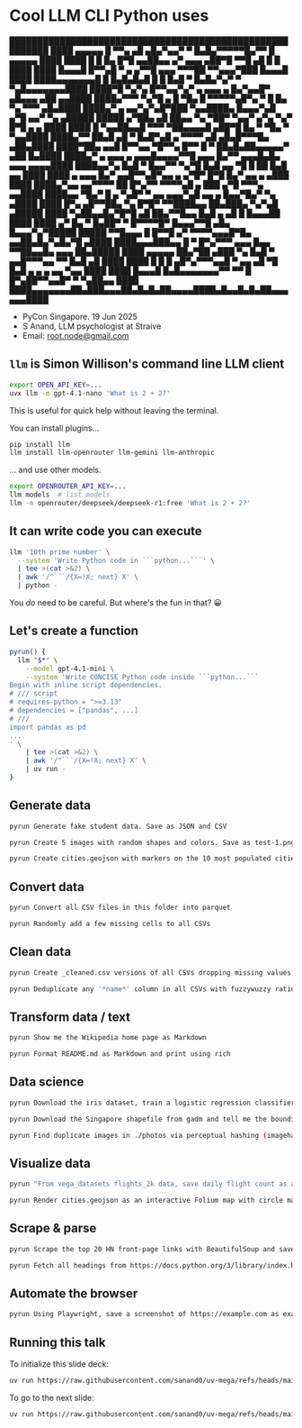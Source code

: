 # Cool LLM CLI Python uses

█████████████████████████████████████████████████████████
████ ▄▄▄▄▄ █ ▀▀▄ ▄█  ▄█▄▀▄▄▀ ▀ █▄█▄▀▀▀▀▀█▄▀▀ █ ▄▄▄▄▄ ████
████ █   █ █▄ █▀█ ▄▄██▄▄  ▄▀ ▄▄▄ ▄██▀█  ▀▀█ ▄█ █   █ ████
████ █▄▄▄█ █▀▀▄█ ▀ ▄  ▄▀▀█ ▄▄▄ ▀▀▀██ ▀▀▄▄▄▀███ █▄▄▄█ ████
████▄▄▄▄▄▄▄█ █ █▄█▄█▄█ █ █ █▄█ ▀ █▄█▄▀▄▀ ▀ ▀▄█▄▄▄▄▄▄▄████
████▀█   ▀▄▀▄ █▀▀▄▄▀▄▀ ▄ ▄▄▄   ▄ █▄▀▄▄█▀ ▄█▄▄▄ ▄██ ▄▄████
████▄▀▀▀ ▀▄▀█ ▄ █ ▀█▄ █  ▀▀▀▀▀▄█▀▄ ▀ █ █▄  ▀▄ ▀▀▀ ▄█▄████
████▄▀ ▄  ▄▄▀▄▀▄█▀███ ▀▄▄████▄  █▄▄▄▀▄█ ▄▀█ ▄▄▀ ▀▄ ▄█████
█████ ▄▀██▄ ▄█  ██▄▄ ▀▄ ▀██▀  ▀▄▄▀ ▄▀▄ ▀▄▀   █▀█ ▄ ▄ ████
████ █  ▀▄▄██▄▄█ ▀▀▀ ▀██▄▄▄▄█ ▄██▀█ █▄   ▀ ▀█▄  ▀ ▀▄▄████
████▄▀▀ ██▄█ ▄█ ▀ █▄█▀▄█ ▄ ▀▀▀▀ ▄█   ▄█▄█▀▀▀█▄   ▄██▄████
████▀██▄ ▄▄█ █▀▀▄▄ ▀█▀▀▄ █▀▀ █ ▀ ██▄█▄██▄▄▄▄▄▀ ▄██ █▄████
████▄▀ ▄ ▄▄▄ ▄ ▄▄▄█▄▄▄▄▀▀█ ▄▄▄ █▄▀▀ ▄▄▄█▄█▄  ▄▄▄ ▄▄▄▄████
████▄▄▀▄ █▄█  ▀ █▄▄▀▀ ▀▄▀█ █▄█  ▄▄ ▀█ █   ██ █▄█  ▄▄ ████
████  ▄ ▄▄▄  █▄▀ ▄▄█▀▀▄█▀▄▄ ▄ ▄▀█▀ █▀█ █▄▀ ▄▄ ▄ ▄███ ████
████▄▀▄▄  ▄▄▀▀▀▀ ██ █▀▄▀▀ ▀▀▀▀▄█  ▄ ███ ▄▀█   ▀▀▀▄ ▄▄████
████▄▄  ▀█▄▀ █ ▄ ▀▄█▀ ▀  ▄▄ ▄▄▄▀▄█ ▄▄  ▄ █▄▄▀█▄▀ ▀▄ ▄████
████ █▀▄  ▄█▀▀██▄ ▀▄  █▀█▀  ▀▀████▄▄ ██▄███▄ ▀▄▀▄█ ▄█████
████ ▀▄██▄▄█▄▀█▀█ ▄█ ██▄▀▀█▄▄  █▄█ ▄   ▄█  █ █▄▄▄██  ████
████  ▄▀ █▄   ▀ █▄██▀ ▀ █▀▀▀▀█▀ █▄▄▄▀▀█  ▄█▄ █▄▄▄▀▄▀█████
█████ ▀▀█▄▄▄ █ █▀▀█  ▄▀  ▀▀▀▀▄▄▄█▀█▄  ▄▄██▄█▄▀▄█▄▀█ ▄████
████▄▄▄███▄▄ █  ▀ █▀▄▀▀▀   ▄▄▄  █▄▄ ▀▀██▄▄█▄ ▄▄▄ ██▄█████
████ ▄▄▄▄▄ ██▄▀██  ▄███ ▀▄ █▄█ ▀ ▄▄█▀▀▀▄▄ ▀▀ █▄█ ▄█  ████
████ █   █ █ ▄█▀▄▀▀▀▄▄█  ▀ ▄▄ ▄█ ▀█ █▄█ ▄ ▄ ▄ ▄▄ ▀▄▄ ████
████ █▄▄▄█ █▄█▄▄▄▄▄▄▄▀▀ ▀▀ █   █▀▄██▀▀▄▄█▀ ▀  ▀▄██▄▄ ████
████▄▄▄▄▄▄▄██▄███▄▄▄██▄█▄█▄██▄▄▄▄████▄█▄▄█▄█▄██▄▄▄▄▄▄████

- PyCon Singapore. 19 Jun 2025
- S Anand, LLM psychologist at Straive
- Email: root.node@gmail.com


<!--

https://github.com/sanand0/talks/blob/main/2025-06-pycon-sg/llm-cli.md

https://api.qrserver.com/v1/create-qr-code/?size=150x150&data=https://github.com/sanand0/talks/blob/main/2025-06-pycon-sg/llm-cli.md

uvx --with pyqrcode qr2text --encode-text 'https://github.com/sanand0/talks/blob/main/2025-06-pycon-sg/llm-cli.md'
-->

## `llm` is Simon Willison's command line LLM client

```bash
export OPEN_API_KEY=...
uvx llm -m gpt-4.1-nano 'What is 2 + 2?'
```

This is useful for quick help without leaving the terminal.

You can install plugins...

```bash
pip install llm
llm install llm-openrouter llm-gemini llm-anthropic
```

... and use other models.

```bash
export OPENROUTER_API_KEY=...
llm models  # list models
llm -m openrouter/deepseek/deepseek-r1:free 'What is 2 + 2?'
```

## It can write code you can execute

```bash
llm '10th prime number' \
  --system 'Write Python code in ```python...```' \
  | tee >(cat >&2) \
  | awk '/^```/{X=!X; next} X' \
  | python -
```

You _do_ need to be careful.
But where's the fun in that? 😀

## Let's create a function

```bash
pyrun() {
  llm "$*" \
    --model gpt-4.1-mini \
    --system 'Write CONCISE Python code inside ```python...```
Begin with inline script dependencies.
# /// script
# requires-python = ">=3.13"
# dependencies = ["pandas", ...]
# ///
import pandas as pd
...
' \
    | tee >(cat >&2) \
    | awk '/^```/{X=!X; next} X' \
    | uv run -
}
```

## Generate data

```bash
pyrun Generate fake student data. Save as JSON and CSV
```

```bash
pyrun Create 5 images with random shapes and colors. Save as test-1.png, ...
```

```bash
pyrun Create cities.geojson with markers on the 10 most populated cities
```

## Convert data

```bash
pyrun Convert all CSV files in this folder into parquet
```

```bash
pyrun Randomly add a few missing cells to all CSVs
```

## Clean data

```bash
pyrun Create _cleaned.csv versions of all CSVs dropping missing values
```

```bash
pyrun Deduplicate any '*name*' column in all CSVs with fuzzywuzzy ratio of 90+
```

## Transform data / text

```bash
pyrun Show me the Wikipedia home page as Markdown
```

```bash
pyrun Format README.md as Markdown and print using rich
```

## Data science

```bash
pyrun Download the iris dataset, train a logistic regression classifier, and print the accuracy
```

```bash
pyrun Download the Singapore shapefile from gadm and tell me the bounding box
```

```bash
pyrun Find duplicate images in ./photos via perceptual hashing (imagehash) and output a CSV of dup clusters
```

## Visualize data

```bash
pyrun "From vega_datasets flights_2k data, save daily flight count as a line chart flights.png"
```

```bash
pyrun Render cities.geojson as an interactive Folium map with circle markers sized by population as cities.html
```

## Scrape & parse

```bash
pyrun Scrape the top 20 HN front-page links with BeautifulSoup and save as hn.json
```

```bash
pyrun Fetch all headings from https://docs.python.org/3/library/index.html and save to python_stdlib_headings.txt
```

## Automate the browser

```bash
pyrun Using Playwright, save a screenshot of https://example.com as example.png
```

## Running this talk

To initialize this slide deck:

```bash
uv run https://raw.githubusercontent.com/sanand0/uv-mega/refs/heads/main/slide.py llm-cli.md
```

To go to the next slide:

```bash
uv run https://raw.githubusercontent.com/sanand0/uv-mega/refs/heads/main/slide.py
```
